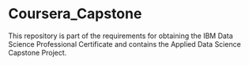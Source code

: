 # Coursera_Capstone
This repository is part of the requirements for obtaining the IBM Data Science Professional Certificate and contains the Applied Data Science Capstone Project. 

